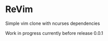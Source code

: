 # ReVim
Simple vim clone with ncurses dependencies

Work in progress currently before release 0.0.1
